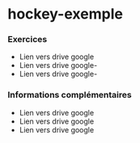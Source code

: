 # hockey-exemple

### Exercices
- Lien vers drive google
- Lien vers drive google- 
- Lien vers drive google- 

### Informations complémentaires
- Lien vers drive google
- Lien vers drive google
- Lien vers drive google
